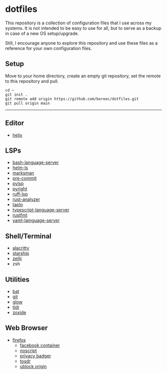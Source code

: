 # dotfiles

This repository is a collection of configuration files that I use across my 
systems. It is not intended to be easy to use for all, but to serve as a 
backup in case of a new OS setup/upgrade.

Still, I encourage anyone to explore this repository and use these files as a 
reference for your own configuration files.

## Setup

Move to your home directory, create an empty git repository, set the remote
to this repository and pull.

```console
cd ~
git init .
git remote add origin https://github.com/boreec/dotfiles.git
git pull origin main
```

---

## Editor

- [helix](https://github.com/helix-editor/helix) 

## LSPs

- [bash-language-server](https://github.com/bash-lsp/bash-language-server)
- [helm-ls](https://github.com/mrjosh/helm-ls)
- [marksman](https://github.com/artempyanykh/marksman)
- [pre-commit](https://pre-commit.com/)
- [pylsp](https://github.com/python-lsp/python-lsp-server)
- [pyright](https://github.com/microsoft/pyright)
- [ruff-lsp](https://github.com/astral-sh/ruff-lsp)
- [rust-analyzer](https://github.com/rust-lang/rust-analyzer)
- [taplo](https://github.com/tamasfe/taplo)
- [typescript-language-server](https://github.com/typescript-language-server/typescript-language-server)
- [rustfmt](https://github.com/rust-lang/rustfmt)
- [yaml-lamguage-server](https://www.npmjs.com/package/yaml-language-server)

## Shell/Terminal

- [alacritty](https://github.com/alacritty/alacritty)
- [starship](https://github.com/starship/starship) 
- [zellij](https://github.com/zellij-org/zellij)
- zsh

## Utilities

- [bat](https://github.com/sharkdp/bat)
- [git](https://git-scm.com/)
- [glow](https://github.com/charmbracelet/glow)
- [tldr](https://github.com/tldr-pages/tldr)
- [zoxide](https://github.com/ajeetdsouza/zoxide)

## Web Browser

- [firefox](https://www.mozilla.org/en-US/firefox/new/)
  - [facebook container](https://addons.mozilla.org/en-US/firefox/addon/facebook-container/)
  - [noscript](https://addons.mozilla.org/en-US/firefox/addon/noscript/)
  - [privacy badger](https://addons.mozilla.org/en-US/firefox/addon/privacy-badger17/)
  - [tosdr](https://addons.mozilla.org/en-US/firefox/addon/terms-of-service-didnt-read/)
  - [ublock origin](https://addons.mozilla.org/en-US/firefox/addon/ublock-origin/)

